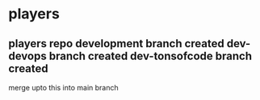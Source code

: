 # players
players repo
development branch created
dev-devops branch created
dev-tonsofcode branch created
------------------------------
merge upto this into main branch
